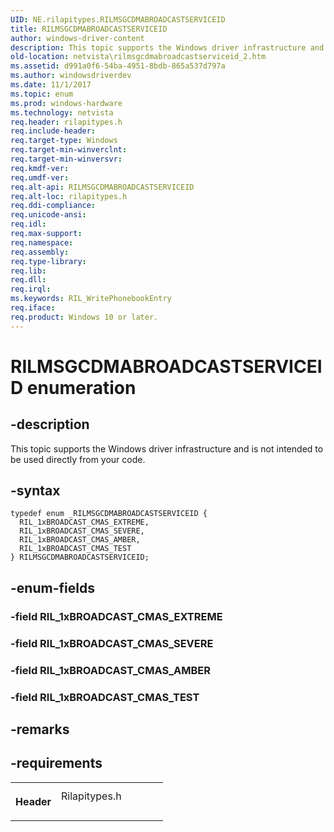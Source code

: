 ```yaml
---
UID: NE.rilapitypes.RILMSGCDMABROADCASTSERVICEID
title: RILMSGCDMABROADCASTSERVICEID
author: windows-driver-content
description: This topic supports the Windows driver infrastructure and is not intended to be used directly from your code.
old-location: netvista\rilmsgcdmabroadcastserviceid_2.htm
ms.assetid: d991a0f6-54ba-4951-8bdb-865a537d797a
ms.author: windowsdriverdev
ms.date: 11/1/2017
ms.topic: enum
ms.prod: windows-hardware
ms.technology: netvista
req.header: rilapitypes.h
req.include-header: 
req.target-type: Windows
req.target-min-winverclnt: 
req.target-min-winversvr: 
req.kmdf-ver: 
req.umdf-ver: 
req.alt-api: RILMSGCDMABROADCASTSERVICEID
req.alt-loc: rilapitypes.h
req.ddi-compliance: 
req.unicode-ansi: 
req.idl: 
req.max-support: 
req.namespace: 
req.assembly: 
req.type-library: 
req.lib: 
req.dll: 
req.irql: 
ms.keywords: RIL_WritePhonebookEntry
req.iface: 
req.product: Windows 10 or later.
---
```


# RILMSGCDMABROADCASTSERVICEID enumeration



## -description
<p>This topic supports the Windows driver infrastructure and is not intended to be used directly from your code. </p>


## -syntax

````
typedef enum _RILMSGCDMABROADCASTSERVICEID { 
  RIL_1xBROADCAST_CMAS_EXTREME,
  RIL_1xBROADCAST_CMAS_SEVERE,
  RIL_1xBROADCAST_CMAS_AMBER,
  RIL_1xBROADCAST_CMAS_TEST
} RILMSGCDMABROADCASTSERVICEID;
````


## -enum-fields
<dl>

### -field <a id="RIL_1xBROADCAST_CMAS_EXTREME"></a><a id="ril_1xbroadcast_cmas_extreme"></a><a id="RIL_1XBROADCAST_CMAS_EXTREME"></a><b>RIL_1xBROADCAST_CMAS_EXTREME</b>

<dd></dd>

### -field <a id="RIL_1xBROADCAST_CMAS_SEVERE"></a><a id="ril_1xbroadcast_cmas_severe"></a><a id="RIL_1XBROADCAST_CMAS_SEVERE"></a><b>RIL_1xBROADCAST_CMAS_SEVERE</b>

<dd></dd>

### -field <a id="RIL_1xBROADCAST_CMAS_AMBER"></a><a id="ril_1xbroadcast_cmas_amber"></a><a id="RIL_1XBROADCAST_CMAS_AMBER"></a><b>RIL_1xBROADCAST_CMAS_AMBER</b>

<dd></dd>

### -field <a id="RIL_1xBROADCAST_CMAS_TEST"></a><a id="ril_1xbroadcast_cmas_test"></a><a id="RIL_1XBROADCAST_CMAS_TEST"></a><b>RIL_1xBROADCAST_CMAS_TEST</b>

<dd></dd>
</dl>

## -remarks


## -requirements
<table>
<tr>
<th width="30%">
<p>Header</p>
</th>
<td width="70%">
<dl>
<dt>Rilapitypes.h</dt>
</dl>
</td>
</tr>
</table>